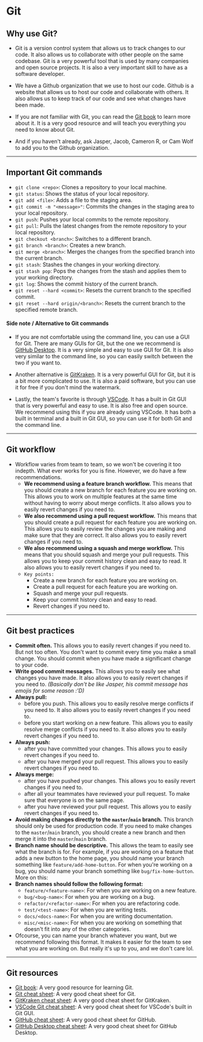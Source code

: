 # Git
## Why use Git?
- Git is a version control system that allows us to track changes to our code. It also allows us to collaborate with other people on the same codebase. Git is a very powerful tool that is used by many companies and open source projects. It is also a very important skill to have as a software developer.

- We have a Github organization that we use to host our code. Github is a website that allows us to host our code and collaborate with others. It also allows us to keep track of our code and see what changes have been made.

- If you are not familiar with Git, you can read the [Git book](https://git-scm.com/book/en/v2) to learn more about it. It is a very good resource and will teach you everything you need to know about Git.

- And if you haven't already, ask Jasper, Jacob, Cameron R, or Cam Wolf to add you to the Github organization.

-----------------------------------------

## Important Git commands
- `git clone <repo>`: Clones a repository to your local machine.
- `git status`: Shows the status of your local repository.
- `git add <file>`: Adds a file to the staging area.
- `git commit -m "<message>"`: Commits the changes in the staging area to your local repository.
- `git push`: Pushes your local commits to the remote repository.
- `git pull`: Pulls the latest changes from the remote repository to your local repository.
- `git checkout <branch>`: Switches to a different branch.
- `git branch <branch>`: Creates a new branch.
- `git merge <branch>`: Merges the changes from the specified branch into the current branch.
- `git stash`: Stashes the changes in your working directory.
- `git stash pop`: Pops the changes from the stash and applies them to your working directory.
- `git log`: Shows the commit history of the current branch.
- `git reset --hard <commit>`: Resets the current branch to the specified commit.
- `git reset --hard origin/<branch>`: Resets the current branch to the specified remote branch.


#### Side note / Alternative to Git commands
- If you are not comfortable using the command line, you can use a GUI for Git. There are many GUIs for Git, but the one we recommend is [GitHub Desktop](https://desktop.github.com/). It is a very simple and easy to use GUI for Git. It is also very similar to the command line, so you can easily switch between the two if you want to.

- Another alternative is [GitKraken](https://www.gitkraken.com/). It is a very powerful GUI for Git, but it is a bit more complicated to use. It is also a paid software, but you can use it for free if you don't mind the watermark.

- Lastly, the team's favorite is through [VSCode](https://code.visualstudio.com/). It has a built in Git GUI that is very powerful and easy to use. It is also free and open source. We recommend using this if you are already using VSCode. It has both a built in terminal and a built in Git GUI, so you can use it for both Git and the command line.

-----------------------------------------

## Git workflow
- Workflow varies from team to team, so we won't be covering it too indepth. What ever works for you is fine. However, we do have a few recommendations.
    + **We recommend using a feature branch workflow.** This means that you should create a new branch for each feature you are working on. This allows you to work on multiple features at the same time without having to worry about merge conflicts. It also allows you to easily revert changes if you need to.
    + **We also recommend using a pull request workflow.** This means that you should create a pull request for each feature you are working on. This allows you to easily review the changes you are making and make sure that they are correct. It also allows you to easily revert changes if you need to.
    + **We also recommend using a squash and merge workflow.** This means that you should squash and merge your pull requests. This allows you to keep your commit history clean and easy to read. It also allows you to easily revert changes if you need to.
    + `Key points:`
        * Create a new branch for each feature you are working on.
        * Create a pull request for each feature you are working on.
        * Squash and merge your pull requests.
        * Keep your commit history clean and easy to read.
        * Revert changes if you need to.

-----------------------------------------

## Git best practices
- **Commit often.** This allows you to easily revert changes if you need to. But not too often. You don't want to commit every time you make a small change. You should commit when you have made a significant change to your code.
- **Write good commit messages.** This allows you to easily see what changes you have made. It also allows you to easily revert changes if you need to. *(Basically don't be like Jasper, his commit message has emojis for some reason :'D)*
- **Always pull:**
    + before you push. This allows you to easily resolve merge conflicts if you need to. It also allows you to easily revert changes if you need to.
    + before you start working on a new feature. This allows you to easily resolve merge conflicts if you need to. It also allows you to easily revert changes if you need to.
- **Always push:**
    + after you have committed your changes. This allows you to easily revert changes if you need to.
    + after you have merged your pull request. This allows you to easily revert changes if you need to.
- **Always merge:**
    + after you have pushed your changes. This allows you to easily revert changes if you need to.
    + after all your teammates have reviewed your pull request. To make sure that everyone is on the same page.
    + after you have reviewed your pull request. This allows you to easily revert changes if you need to.
- **Avoid making changes directly to the `master`/`main` branch.** This branch should only be used for production code. If you need to make changes to the `master`/`main` branch, you should create a new branch and then merge it into the `master`/`main` branch.
- **Branch name should be descriptive.** This allows the team to easily see what the branch is for. For example, if you are working on a feature that adds a new button to the home page, you should name your branch something like `feature/add-home-button`. For when you're working on a bug, you should name your branch something like `bug/fix-home-button`. More on this:
- **Branch names should follow the following format:**
    + `feature/<feature-name>`: For when you are working on a new feature.
    + `bug/<bug-name>`: For when you are working on a bug.
    + `refactor/<refactor-name>`: For when you are refactoring code.
    + `test/<test-name>`: For when you are writing tests.
    + `docs/<docs-name>`: For when you are writing documentation.
    + `misc/<misc-name>`: For when you are working on something that doesn't fit into any of the other categories.
- Ofcourse, you can name your branch whatever you want, but we recommend following this format. It makes it easier for the team to see what you are working on. But really it's up to you, and we don't care lol.

-----------------------------------------

## Git resources
- [Git book](https://git-scm.com/book/en/v2): A very good resource for learning Git.
- [Git cheat sheet](https://education.github.com/git-cheat-sheet-education.pdf): A very good cheat sheet for Git.
- [GitKraken cheat sheet](https://www.gitkraken.com/learn/git/cheat-sheet): A very good cheat sheet for GitKraken.
- [VSCode Git cheat sheet](https://code.visualstudio.com/shortcuts/keyboard-shortcuts-windows.pdf): A very good cheat sheet for VSCode's built in Git GUI.
- [GitHub cheat sheet](https://education.github.com/git-cheat-sheet-education.pdf): A very good cheat sheet for GitHub.
- [GitHub Desktop cheat sheet](https://education.github.com/git-cheat-sheet-education.pdf): A very good cheat sheet for GitHub Desktop.